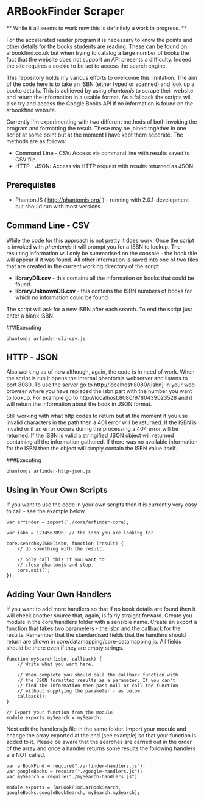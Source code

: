 ARBookFinder Scraper
====================

** While it all seems to work now this is definitely a work in progress. **

For the accelerated reader program it is necessary to know the points and other details for the books students are reading. These can be found on arbookfind.co.uk but when trying to catalog a large number of books the fact that the website does not support an API presents a difficulty. Indeed the site requires a cookie to be set to access the search engine.

This repository holds my various efforts to overcome this limitation. The aim of the code here is to take an ISBN (either typed or scanned) and look up a books details. This is achieved by using *phantomjs* to scrape their website and return the information in a usable format. As a fallback the scripts will also try and access the Google Books API if no information is found on the arbookfind website.

Currently I'm experimenting with two different methods of both invoking the program and formatting the result. These may be joined together in one script at some point but at the moment I have kept them seperate. The methods are as follows:

 * Command Line - CSV: Access via command line with results saved to CSV file.
 * HTTP - JSON: Access via HTTP request with results returned as JSON.
 
Prerequistes
------------
* PhantonJS ( http://phantomjs.org/ ) - running with 2.0.1-development but should run with most versions.


Command Line - CSV
------------------

While the code for this approach is not pretty it does work. Once the script is invoked with *phantomjs* it will prompt you for a ISBN to lookup. The resulting information will only be summarised on the console - the book title will appear if it was found. All other information is saved into one of two files that are created in the current working directory of the script.

 * **libraryDB.csv** - this contains all the information on books that could be found.
 * **libraryUnknownDB.csv** - this contains the ISBN numbers of books for which no information could be found.
 
The script will ask for a new ISBN after each search. To end the script just enter a blank ISBN.

###Executing

```
phantomjs arfinder-cli-csv.js
```

HTTP - JSON
-----------

Also working as of now although, again, the code is in need of work. When the script is run it opens the internal phantomjs webserver and listens to port 8080. To use the server go to http://localhost:8080/{isbn} in your web browser where you have replaced the isbn part with the number you want to lookup. For example go to http://localhost:8080/9780439023528 and it will return the information about the book in JSON format.

Still working with what http codes to return but at the moment if you use invalid characters in the path then a 401 error will be returned. If the ISBN is invalid or if an error occurs during the processing a 404 error will be returned. If the ISBN is valid a stringified JSON object will returned containing all the information gathered. If there was no available information for the ISBN then the object will simply contain the ISBN value itself.

###Executing

```
phantomjs arfinder-http-json.js
```

Using In Your Own Scripts
-------------------------

If you want to use the code in your own scripts then it is currently very easy to call - see the example below.

```
var arfinder = import('./core/arfinder-core);

var isbn = 1234567890; // the isbn you are looking for.

core.searchByISBN(isbn, function (result) {
    // do something with the result.

    // only call this if you want to
    // close phantomjs and stop.
    core.exit();
});
```

Adding Your Own Handlers
------------------------

If you want to add more handlers so that if no book details are found then it will check another source that, again, is fairly straight forward. Create you module in the core/handlers folder with a sensible name. Create an export a function that takes two parameters - the isbn and the callback for the results. Remember that the standardised fields that the handlers should return are shown in core/datamapping/core-datamapping.js. All fields should be there even if they are empty strings.

```
function mySearch(isbn, callback) {
    // Write what you want here.

    // When complete you should call the callback function with
    // the JSON formatted results as a parameter. If you can't
    // find the information then pass null or call the function
    // without supplying the parameter - as below.
    callback();
}

// Export your function from the module.
module.exports.mySearch = mySearch;
```

Next edit the handlers.js file in the same folder. Import your module and change the array exported at the end (see example) so that your function is added to it. Please be aware that the searches are carried out in the order of the array and once a handler returns some results the following handlers are NOT called.

```
var arBookFind = require("./arfinder-handlers.js");
var googleBooks = require("./google-handlers.js");
var mySearch = require("./mySearch-handlers.js")

module.exports = [arBookFind.arBookSearch, googleBooks.googleBookSearch, mySearch.mySearch];
```
